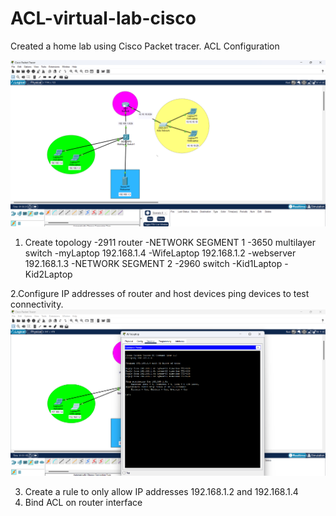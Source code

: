# ACL-virtual-lab-cisco
Created a home lab using Cisco Packet tracer.
ACL Configuration

![image alt](https://github.com/Salayne/ACL-virtual-lab-cisco/blob/8ab2b0297b506bcb15c84122d84137629083fcf9/Screenshot%202024-12-18%20223455.png)

1. Create topology
-2911 router
-NETWORK SEGMENT 1
-3650 multilayer switch
-myLaptop 192.168.1.4
-WifeLaptop 192.168.1.2
-webserver 192.168.1.3
-NETWORK SEGMENT 2
-2960 switch
-Kid1Laptop
-Kid2Laptop

2.Configure IP addresses of router and host devices ping devices to test connectivity.
![image alt](https://github.com/Salayne/ACL-virtual-lab-cisco/blob/ad2c85dddffe0b7749cab5b79c746ad842798544/Screenshot%202024-12-18%20223554.png)

3. Create a rule to only allow IP addresses 192.168.1.2 and 192.168.1.4
4. Bind ACL on router interface



